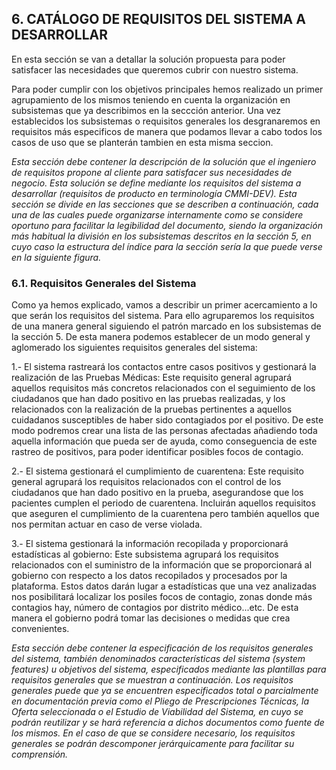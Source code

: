 ## 6. CATÁLOGO DE REQUISITOS DEL SISTEMA A DESARROLLAR

En esta sección se van a detallar la solución propuesta para poder satisfacer las necesidades que queremos cubrir con nuestro sistema. 

Para poder cumplir con los objetivos principales hemos realizado un primer agrupamiento de los mismos teniendo en cuenta la organización en subsistemas que
ya describimos en la seccción anterior. Una vez establecidos los subsistemas o requisitos generales los desgranaremos en requisitos más especificos de manera
que podamos llevar a cabo todos los casos de uso que se planterán tambien en esta misma seccion.

_Esta sección debe contener la descripción de la solución que el ingeniero de requisitos propone al cliente para satisfacer sus necesidades de negocio.
Esta solución se define mediante los requisitos del sistema a desarrollar (requisitos de producto en terminología CMMI-DEV).
Esta sección se divide en las secciones que se describen a continuación, cada una de las cuales puede organizarse internamente como se considere oportuno
para facilitar la legibilidad del documento, siendo la organización más habitual la división en los subsistemas descritos en la sección 5, en cuyo caso la
estructura del índice para la sección sería la que puede verse en la siguiente figura._


### 6.1. Requisitos Generales del Sistema

Como ya hemos explicado, vamos a describir un primer acercamiento a lo que serán los requisitos del sistema. Para ello agruparemos los requisitos de una manera general 
siguiendo el patrón marcado en los subsistemas de la sección 5. De esta manera podemos establecer de un modo general y aglomerado los siguientes requisitos generales del sistema:

1.- El sistema rastreará los contactos entre casos positivos y gestionará la realización de las Pruebas Médicas:
Este requisito general agrupará aquellos requisitos más concretos relacionados con el seguimiento de los ciudadanos que han dado positivo en las pruebas realizadas, y 
los relacionados con la realización de la pruebas pertinentes a aquellos cuidadanos susceptibles de haber sido contagiados por el positivo. De este modo podremos crear
una lista de las personas afectadas añadiendo toda aquella información que pueda ser de ayuda, como conseguencia de este rastreo de positivos, para poder identificar 
posibles focos de contagio.

2.- El sistema gestionará el cumplimiento de cuarentena:
Este requisito general agrupará los requisitos relacionados con el control de los ciudadanos que han dado positivo en la prueba, asegurandose que los pacientes cumplen el 
periodo de cuarentena. Incluirán aquellos requisitos que aseguren el cumplimiento de la cuarentena pero también aquellos que nos permitan actuar en caso de verse violada.

3.- El sistema gestionará la información recopilada y proporcionará estadísticas al gobierno:
Este subsistema agrupará los requisitos relacionados con el suministro de la información que se proporcionará al gobierno con respecto a los datos recopilados y procesados
por la plataforma.  Estos datos darán lugar a estadísticas que una vez analizadas nos posibilitará localizar los posiles focos de contagio, zonas donde más contagios hay, número 
de contagios por distrito médico...etc. De esta manera el gobierno podrá tomar las decisiones o medidas que crea convenientes.

_Esta sección debe contener la especificación de los requisitos generales del sistema, también denominados características del sistema (system features) u objetivos
del sistema, especificados mediante las plantillas para requisitos generales que se muestran a continuación. Los requisitos generales puede que ya se encuentren
especificados total o parcialmente en documentación previa como el Pliego de Prescripciones Técnicas, la Oferta seleccionada o el Estudio de Viabilidad del Sistema,
en cuyo se podrán reutilizar y se hará referencia a dichos documentos como fuente de los mismos. En el caso de que se considere necesario, los requisitos generales
se podrán descomponer jerárquicamente para facilitar su comprensión._
